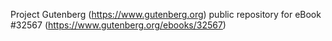 Project Gutenberg (https://www.gutenberg.org) public repository for eBook #32567 (https://www.gutenberg.org/ebooks/32567)
